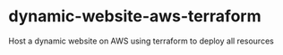 # dynamic-website-aws-terraform
Host a dynamic website on AWS using terraform to deploy all resources
